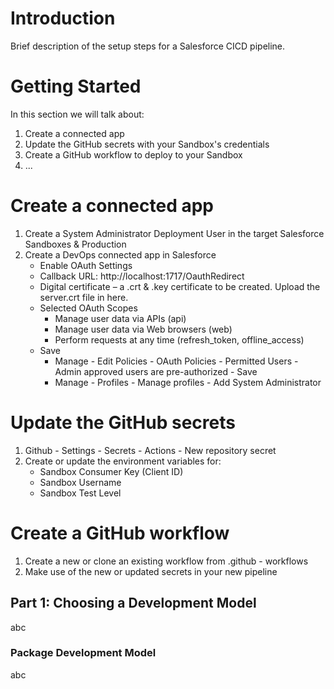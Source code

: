 # Introduction 
Brief description of the setup steps for a Salesforce CICD pipeline.

# Getting Started
In this section we will talk about:
1.	Create a connected app
2.	Update the GitHub secrets with your Sandbox's credentials
3.	Create a GitHub workflow to deploy to your Sandbox
4.	...

# Create a connected app
  1. Create a System Administrator Deployment User in the target Salesforce Sandboxes & Production
  2. Create a DevOps connected app in Salesforce
      - Enable OAuth Settings
      - Callback URL: http://localhost:1717/OauthRedirect
      - Digital certificate – a .crt & .key certificate to be created. Upload the server.crt file in here.
      - Selected OAuth Scopes	
        * Manage user data via APIs (api)
        *	Manage user data via Web browsers (web)
        * Perform requests at any time (refresh_token, offline_access)
      - Save
        * Manage - Edit Policies - OAuth Policies - Permitted Users - Admin approved users are pre-authorized - Save
        * Manage - Profiles - Manage profiles - Add System Administrator


# Update the GitHub secrets
1. Github - Settings - Secrets - Actions - New repository secret
2. Create or update the environment variables for:
    - Sandbox Consumer Key (Client ID)
    - Sandbox Username
    - Sandbox Test Level


# Create a GitHub workflow
1. Create a new or clone an existing workflow from .github - workflows
2. Make use of the new or updated secrets in your new pipeline

## Part 1: Choosing a Development Model

abc

### Package Development Model

abc